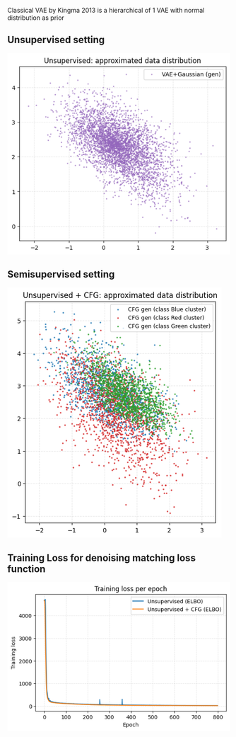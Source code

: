 Classical VAE by Kingma 2013 is a hierarchical of 1 VAE with normal distribution as prior

## Unsupervised setting
![image](unsup_approxDataDistribution.png) 

## Semisupervised setting
![image](unsup-cfg_approxDataDistribution.png)

## Training Loss for denoising matching loss function
![image](elboLoss_for_2trainings.png)

